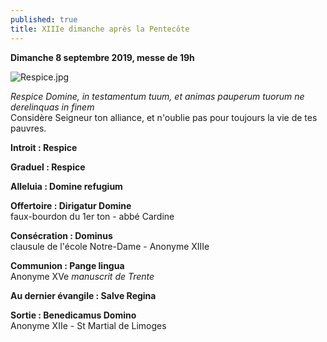 ```yaml
---
published: true
title: XIIIe dimanche après la Pentecôte
---
```

**Dimanche 8 septembre 2019, messe de 19h**  

![Respice.jpg]({{site.baseurl}}/images/Respice.jpg)


*Respice Domine, in testamentum tuum, et animas pauperum tuorum ne derelinquas in finem*  
Considère Seigneur ton alliance, et n'oublie pas pour toujours la vie de tes pauvres.

**Introit : Respice** 

**Graduel : Respice**

**Alleluia : Domine refugium**  

**Offertoire : Dirigatur Domine**  
faux-bourdon du 1er ton - abbé Cardine

**Consécration : Dominus**  
clausule de l'école Notre-Dame - Anonyme XIIIe

**Communion : Pange lingua**  
Anonyme XVe *manuscrit de Trente*

**Au dernier évangile : Salve Regina**  

**Sortie : Benedicamus Domino**  
Anonyme XIIe - St Martial de Limoges
